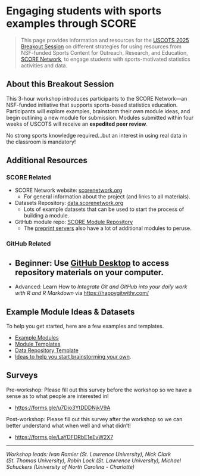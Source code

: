 # Engaging students with sports examples through SCORE


> This page provides information and resources for the <a
> href="https://www.causeweb.org/cause/uscots/uscots25/program/breakouts/4C"
> target="_blank">USCOTS 2025 Breakout Session</a> on different
> strategies for using resources from NSF-funded Sports Content for
> Outreach, Research, and Education,
> <a href="https://scorenetwork.org" target="_blank">SCORE Network</a>,
> to engage students with sports-motivated statistics activities and
> data.

## About this Breakout Session

This 3-hour workshop introduces participants to the SCORE Network—an
NSF-funded initiative that supports sports-based statistics education.
Participants will explore examples, brainstorm their own module ideas,
and begin outlining a new module for submission. Modules submitted
within four weeks of USCOTS will receive an **expedited peer review**.

No strong sports knowledge required…but an interest in using real data
in the classroom is mandatory!

## Additional Resources

### SCORE Related

- SCORE Network website:
  <a href="https://scorenetwork.org" target="_blank">scorenetwork.org</a>
  - For general information about the project (and links to all
    materials).
- Datasets Repository: <a href="https://data.scorenetwork.org"
  target="_blank">data.scorenetwork.org</a>
  - Lots of example datasets that can be used to start the process of
    building a module.
- GitHub module repo:
  <a href="https://modules.scorenetwork.org/" target="_blank">SCORE Module
  Repository</a>
  - The <a href="https://modules.scorenetwork.org/preprints.html"
    target="_blank">preprint servers</a> also have a lot of additional
    modules to peruse.

### GitHub Related

- Beginner: Use
  <a href="https://github.com/apps/desktop" target="_blank">GitHub
  Desktop</a> to access repository materials on your computer.
  - 
- Advanced: Learn How to *Integrate Git and GitHub into your daily work
  with R and R Markdown* via <a href="https://happygitwithr.com/"
  target="_blank">https://happygitwithr.com/</a>

## Example Module Ideas & Datasets

To help you get started, here are a few examples and templates.

- <a
  href="https://github.com/iramler/score_uscots_2025_workshop/tree/main/module_examples"
  target="_blank">Example Modules</a>
- [Module Templates](module_templates/)
- [Data Repository Template](module_templates/_dataset-template.qmd)
- <a
  href="https://iramler.github.io/score_uscots_2025_workshop/module_ideas.html"
  target="_blank">Ideas to help you start brainstorming your own</a>.

## Surveys

Pre-workshop: Please fill out this survey before the workshop so we have
a sense as to what people are interested in!

- <a href="https://forms.gle/u7Dio3YtDDDNjkV9A"
  target="_blank">https://forms.gle/u7Dio3YtDDDNjkV9A</a>

Post-workshop: Please fill out this survey after the workshop so we can
better understand what when well and what didn’t!

- <a href="https://forms.gle/LaYDFDRbE1eEvW2X7"
  target="_blank">https://forms.gle/LaYDFDRbE1eEvW2X7</a>

------------------------------------------------------------------------

*Workshop leads: Ivan Ramler (St. Lawrence University), Nick Clark
(St. Thomas University), Robin Lock (St. Lawrence University), Michael
Schuckers (University of North Carolina - Charlotte)*

